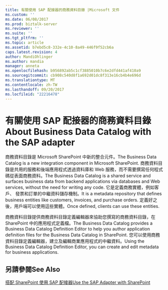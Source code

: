 ```yaml
---
title: 有關使用 SAP 配接器的商務資料目錄 |Microsoft 文件
ms.custom: ''
ms.date: 06/08/2017
ms.prod: biztalk-server
ms.reviewer: ''
ms.suite: ''
ms.tgt_pltfrm: ''
ms.topic: article
ms.assetid: b7ebd5c8-332e-4c10-8a49-446f9f52cb6a
caps.latest.revision: 4
author: MandiOhlinger
ms.author: mandia
manager: anneta
ms.openlocfilehash: b956892ab5c1cf3885010b7c6e2dfd441af410a9
ms.sourcegitcommit: cb908c540d8f1a692d01dc8f313e16cb4b4e696d
ms.translationtype: MT
ms.contentlocale: zh-TW
ms.lasthandoff: 09/20/2017
ms.locfileid: "22216478"
---
```

# <a name="about-business-data-catalog-with-the-sap-adapter"></a><span data-ttu-id="ffd2e-102">有關使用 SAP 配接器的商務資料目錄</span><span class="sxs-lookup"><span data-stu-id="ffd2e-102">About Business Data Catalog with the SAP adapter</span></span>
<span data-ttu-id="ffd2e-103">商務資料目錄是 Microsoft SharePoint 中新的整合元件。</span><span class="sxs-lookup"><span data-stu-id="ffd2e-103">The Business Data Catalog is a new integration component in Microsoft SharePoint.</span></span> <span data-ttu-id="ffd2e-104">商務資料目錄是共用的服務和後端應用程式透過資料庫和 Web 服務，而不需要撰寫任何程式碼從表面商務資料。</span><span class="sxs-lookup"><span data-stu-id="ffd2e-104">The Business Data Catalog is a shared service and surfaces business data from backend applications via databases and Web services, without the need for writing any code.</span></span> <span data-ttu-id="ffd2e-105">它是定義商務實體，例如客戶、 發票和訂單的中繼資料儲存機制。</span><span class="sxs-lookup"><span data-stu-id="ffd2e-105">It is a metadata repository that defines business entities like customers, invoices, and purchase orders.</span></span> <span data-ttu-id="ffd2e-106">定義好之後，用戶端可以使用這些實體。</span><span class="sxs-lookup"><span data-stu-id="ffd2e-106">Once defined, clients can use these entities.</span></span>  
  
 <span data-ttu-id="ffd2e-107">商務資料目錄提供商務資料目錄定義編輯器來協助您撰寫的商務資料目錄，在 SharePoint 中的應用程式定義檔。</span><span class="sxs-lookup"><span data-stu-id="ffd2e-107">The Business Data Catalog provides a Business Data Catalog Definition Editor to help you author application definition files for the Business Data Catalog in SharePoint.</span></span> <span data-ttu-id="ffd2e-108">您可以使用商務資料目錄定義編輯器，建立及編輯商業應用程式的中繼資料。</span><span class="sxs-lookup"><span data-stu-id="ffd2e-108">Using the Business Data Catalog Definition Editor, you can create and edit metadata for business applications.</span></span>   

  
## <a name="see-also"></a><span data-ttu-id="ffd2e-109">另請參閱</span><span class="sxs-lookup"><span data-stu-id="ffd2e-109">See Also</span></span>  
[<span data-ttu-id="ffd2e-110">搭配 SharePoint 使用 SAP 配接器</span><span class="sxs-lookup"><span data-stu-id="ffd2e-110">Use the SAP Adapter with SharePoint</span></span>](../../adapters-and-accelerators/adapter-sap/use-the-sap-adapter-with-sharepoint.md)